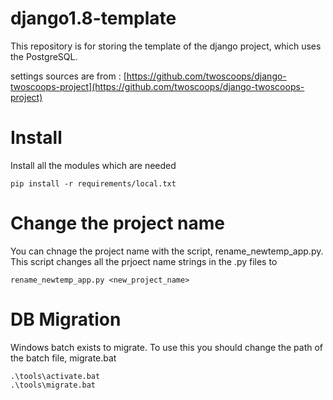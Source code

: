 # django1.8-template
This repository is for storing the template of the django project, which uses the PostgreSQL.

settings sources are from : [https://github.com/twoscoops/django-twoscoops-project](https://github.com/twoscoops/django-twoscoops-project)


# Install
Install all the modules which are needed

    pip install -r requirements/local.txt

# Change the project name
You can chnage the project name with the script, rename_newtemp_app.py. This script changes all the prjoect name strings in the .py files to <new poject_name>

	rename_newtemp_app.py <new_project_name>


# DB Migration
Windows batch exists to migrate. To use this you should change the path of the batch file, migrate.bat

    .\tools\activate.bat
    .\tools\migrate.bat
    
